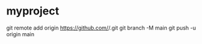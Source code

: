 # myproject
git remote add origin https://github.com/<cyanyan67>/<mtproject>.git
git branch -M main
git push -u origin main
